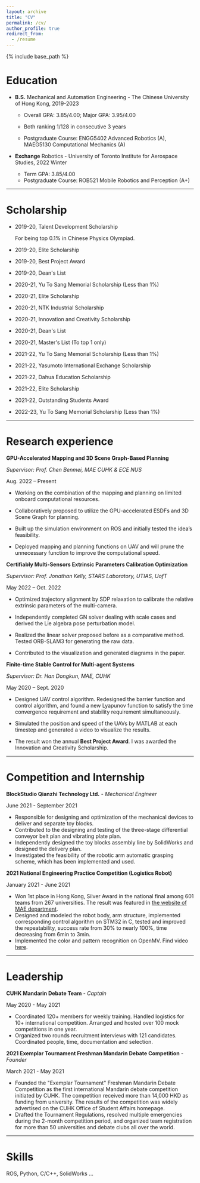 ```yaml
---
layout: archive
title: "CV"
permalink: /cv/
author_profile: true
redirect_from:
  - /resume
---
```








{% include base_path %}







# Education

* **B.S.** Mechanical and Automation Engineering - The Chinese University of Hong Kong, 2019-2023
  * Overall GPA: 3.85/4.00; Major GPA: 3.95/4.00

  * Both ranking 1/128 in consecutive 3 years

  * Postgraduate Course: ENGG5402 Advanced Robotics (A), MAEG5130 Computational Mechanics (A)
  
* **Exchange** Robotics - University of Toronto Institute for Aerospace Studies, 2022 Winter
  * Term GPA: 3.85/4.00 
  * Postgraduate Course: ROB521 Mobile Robotics and Perception (A+)

------



# Scholarship

* 2019-20, Talent Development Scholarship
  
  For being top 0.1% in Chinese Physics Olympiad.
  
* 2019-20, Elite Scholarship

* 2019-20, Best Project Award

* 2019-20, Dean's List

  

* 2020-21, Yu To Sang Memorial Scholarship (Less than 1%)

* 2020-21, Elite Scholarship

* 2020-21, NTK Industrial Scholarship

* 2020-21, Innovation and Creativity Scholarship 

* 2020-21, Dean's List

* 2020-21, Master's List (To top 1 only)

  

* 2021-22, Yu To Sang Memorial Scholarship (Less than 1%)

* 2021-22, Yasumoto International Exchange Scholarship

* 2021-22, Dahua Education Scholarship

* 2021-22, Elite Scholarship

* 2021-22, Outstanding Students Award

  

* 2022-23, Yu To Sang Memorial Scholarship (Less than 1%)

 

------

 

# Research experience

**GPU-Accelerated Mapping and 3D Scene Graph-Based Planning** 

*Supervisor: Prof. Chen Benmei, MAE CUHK & ECE NUS*

Aug. 2022 – Present

* Working on the combination of the mapping and planning on limited onboard computational resources.

* Collaboratively proposed to utilize the GPU-accelerated ESDFs and 3D Scene Graph for planning.

* Built up the simulation environment on ROS and initially tested the idea’s feasibility.

* Deployed mapping and planning functions on UAV and will prune the unnecessary function to improve the computational speed.

 



**Certifiably Multi-Sensors Extrinsic Parameters Calibration Optimization**

*Supervisor: Prof. Jonathan Kelly, STARS Laboratory, UTIAS, UofT*

May 2022 – Oct. 2022

* Optimized trajectory alignment by SDP relaxation to calibrate the relative extrinsic parameters of the multi-camera.

* Independently completed GN solver dealing with scale cases and derived the Lie algebra pose perturbation model.

* Realized the linear solver proposed before as a comparative method. Tested ORB-SLAM3 for generating the raw data.

* Contributed to the visualization and generated diagrams in the paper.



 

**Finite-time Stable Control for Multi-agent Systems** 

*Supervisor: Dr. Han Dongkun, MAE, CUHK*

May 2020 – Sept. 2020

* Designed UAV control algorithm. Redesigned the barrier function and control algorithm, and found a new Lyapunov function to satisfy the time convergence requirement and stability requirement simultaneously.

* Simulated the position and speed of the UAVs by MATLAB at each timestep and generated a video to visualize the results. 

* The result won the annual **Best Project Award**. I was awarded the Innovation and Creativity Scholarship. 



------



# Competition and Internship

**BlockStudio Qianzhi Technology Ltd.** - *Mechanical Engineer*

June 2021 - September 2021

- Responsible for designing and optimization of the mechanical devices to deliver and separate toy blocks.
- Contributed to the designing and testing of the three-stage differential conveyor belt plan and vibrating plate plan.
- Independently designed the toy blocks assembly line by SolidWorks and designed the delivery plan.
- Investigated the feasibility of the robotic arm automatic grasping scheme, which has been implemented and used.



**2021 National Engineering Practice Competition (Logistics Robot)**

January 2021 - June 2021

- Won 1st place in Hong Kong, Silver Award in the national final among 601 teams from 267 universities. The result was featured in [the website of MAE department](https://www4.mae.cuhk.edu.hk/newsnawards/silver-award-in-the-national-finals-of-the-2021-china-university-students-engineering-practice-and-innovation-ability-competition/).
- Designed and modeled the robot body, arm structure, implemented corresponding control algorithm on STM32 in C, tested and improved the repeatability, success rate from 30% to nearly 100%, time decreasing from 6min to 3min.
- Implemented the color and pattern recognition on OpenMV. Find video [here](https://youtu.be/IHseo0RF8Oc).



------



# Leadership

**CUHK Mandarin Debate Team** - *Captain*

May 2020 - May 2021

- Coordinated 120+ members for weekly training. Handled logistics for 10+ international competition. Arranged and hosted over 100 mock competitions in one year.
- Organized two rounds recruitment interviews with 121 candidates. Coordinated people, time, documentation and selection.



**2021 Exemplar Tournament Freshman Mandarin Debate Competition** - *Founder*

March 2021 - May 2021

- Founded the "Exemplar Tournament" Freshman Mandarin Debate Competition as the first international Mandarin debate competition initiated by CUHK. The competition received more than 14,000 HKD as funding from university. The results of the competition was widely advertised on the CUHK Office of Student Affairs homepage.
- Drafted the Tournament Regulations, resolved multiple emergencies during the 2-month competition period, and organized team registration for more than 50 universities and debate clubs all over the world.



------



# Skills

ROS, Python, C/C++, SolidWorks …

